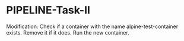 # PIPELINE-Task-II
Modification: Check if a container with the name alpine-test-container exists. Remove it if it does. Run the new container.
